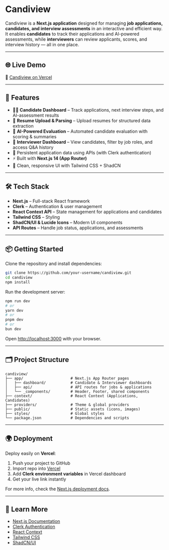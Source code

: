 # Candiview

Candiview is a **Next.js application** designed for managing **job applications, candidates, and interview assessments** in an interactive and efficient way. It enables **candidates** to track their applications and AI-powered assessments, while **interviewers** can review applicants, scores, and interview history — all in one place.

---

## 🌐 Live Demo

🔗 [Candiview on Vercel](https://candiview.vercel.app/)

---

## 🚀 Features

* 👨‍💻 **Candidate Dashboard** – Track applications, next interview steps, and AI-assessment results
* 📝 **Resume Upload & Parsing** – Upload resumes for structured data extraction
* 🤖 **AI-Powered Evaluation** – Automated candidate evaluation with scoring & summaries
* 🎯 **Interviewer Dashboard** – View candidates, filter by job roles, and access Q&A history
* 💾 Persistent application data using APIs (with Clerk authentication)
* ⚡ Built with **Next.js 14 (App Router)**
* 🎨 Clean, responsive UI with Tailwind CSS + ShadCN

---

## 🛠️ Tech Stack

* **Next.js** – Full-stack React framework
* **Clerk** – Authentication & user management
* **React Context API** – State management for applications and candidates
* **Tailwind CSS** – Styling
* **ShadCN/UI & Lucide Icons** – Modern UI components
* **API Routes** – Handle job status, applications, and assessments

---

## 📦 Getting Started

Clone the repository and install dependencies:

```bash
git clone https://github.com/your-username/candiview.git
cd candiview
npm install
```

Run the development server:

```bash
npm run dev
# or
yarn dev
# or
pnpm dev
# or
bun dev
```

Open [http://localhost:3000](http://localhost:3000) with your browser.

---

## 🗂️ Project Structure

```
candiview/
├── app/                     # Next.js App Router pages
│   ├── dashboard/           # Candidate & Interviewer dashboards
│   ├── api/                 # API routes for jobs & applications
│   └── _components/         # Header, Footer, shared components
├── context/                 # React Context (Applications, Candidates)
├── providers/               # Theme & global providers
├── public/                  # Static assets (icons, images)
├── styles/                  # Global styles
└── package.json             # Dependencies and scripts
```

---

## 🌍 Deployment

Deploy easily on **Vercel**:

1. Push your project to GitHub
2. Import repo into [Vercel](https://vercel.com)
3. Add **Clerk environment variables** in Vercel dashboard
4. Get your live link instantly

For more info, check the [Next.js deployment docs](https://nextjs.org/docs/app/building-your-application/deploying).

---

## 📖 Learn More

* [Next.js Documentation](https://nextjs.org/docs)
* [Clerk Authentication](https://clerk.com/docs)
* [React Context](https://react.dev/reference/react/useContext)
* [Tailwind CSS](https://tailwindcss.com)
* [ShadCN/UI](https://ui.shadcn.com)
